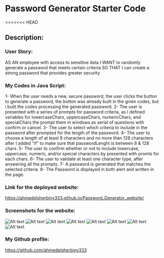 # Password Generator Starter Code
<<<<<<< HEAD
## Description:
### User Story:
AS AN employee with access to sensitive data
I WANT to randomly generate a password that meets certain criteria
SO THAT I can create a strong password that provides greater security

### My Codes in Java Script:
  1- When the user needs a new, secure password, the user clicks the button to generate a password, the botton was already built in the given codes, but i built the codes processing the generated password.
  2- The user is presented with a series of prompts for password criteria, as I defined variables for lowercaseChars, uppercaseChars, numericChars, and specialChars the prompt them in windows as serial of questions with confirm or cancel.
  3- The user to select which criteria to include in the password after prompted for the length of the password.
  4- The user to choose a length of at least 8 characters and no more than 128 characters after I added "if" to make sure that passwordLenght is between 8 & 128 chars.
  5- The user to confirm whether or not to include lowercase, uppercase, numeric, and/or special characters by presented with promts for each chars.
  6- The user to validate at least one character type, after answering all the prompts.
  7- A password is generated that matches the selected criteria.
  8- The Password is displayed in both alert and written in the page.


### Link for the deployed website:
https://ahmedelsherbiny333.github.io/Password_Generator_website/

### Screenshots for the website:
![Alt text](<img/Screenshot 2023-11-30 at 9.35.16 PM.png>)
![Alt text](<img/Screenshot 2023-11-30 at 9.35.47 PM.png>)
![Alt text](<img/Screenshot 2023-11-30 at 9.36.02 PM.png>)
![Alt text](<img/Screenshot 2023-11-30 at 9.36.13 PM.png>)
![Alt text](<img/Screenshot 2023-11-30 at 9.36.21 PM.png>)
![Alt text](<img/Screenshot 2023-11-30 at 9.36.29 PM.png>)
![Alt text](<img/Screenshot 2023-11-30 at 9.36.38 PM.png>)
![Alt text](<img/Screenshot 2023-11-30 at 9.36.46 PM.png>)

### My Github profile:
https://github.com/ahmedelsherbiny333